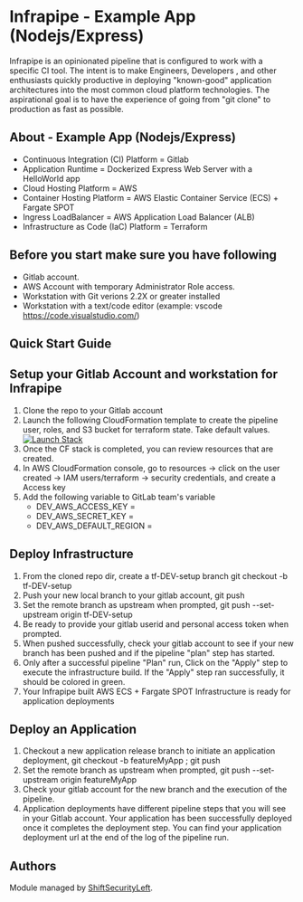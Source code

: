 # Infrapipe - Example App (Nodejs/Express)

Infrapipe is an opinionated pipeline that is configured to work with a specific CI tool.  The intent is to make Engineers, Developers , and other enthusiasts quickly productive in deploying "known-good" application architectures into the most common cloud platform technologies.  The aspirational goal is to have the experience of going from "git clone" to production as fast as possible.

## About - Example App (Nodejs/Express)
-   Continuous Integration (CI) Platform = Gitlab
-   Application Runtime = Dockerized Express Web Server with a HelloWorld app
-   Cloud Hosting Platform = AWS
-   Container Hosting Platform = AWS Elastic Container Service (ECS) + Fargate SPOT
-   Ingress LoadBalancer = AWS Application Load Balancer (ALB)
-   Infrastructure as Code (IaC) Platform = Terraform

## Before you start make sure you have following
-   Gitlab account.
-   AWS Account with temporary Administrator Role access.
-   Workstation with Git verions 2.2X or greater installed
-   Workstation with a text/code editor (example: vscode https://code.visualstudio.com/)
## Quick Start Guide

## Setup your Gitlab Account and workstation for Infrapipe
1. Clone the repo to your Gitlab account
1. Launch the following CloudFormation template to create the pipeline user, roles, and S3 bucket for terraform state.  Take default values. [![Launch Stack](https://s3.amazonaws.com/cloudformation-examples/cloudformation-launch-stack.png)](https://console.aws.amazon.com/cloudformation/home?region=us-east-1#/stacks/new?stackName=InfraPipeSetup&templateURL=https://shiftsecurityleft-infrapipe-cf.s3.amazonaws.com/infrapipe/branch/master/cf-templates/infrapipe-setup.cfn.yaml) 
1. Once the CF stack is completed, you can review resources that are created.
1. In AWS CloudFormation console, go to resources -> click on the user created -> IAM users/terraform -> security credentials, and create a Access key
1. Add the following variable to GitLab team's variable 
   - DEV_AWS_ACCESS_KEY = <access key>
   - DEV_AWS_SECRET_KEY = <secret key>
   - DEV_AWS_DEFAULT_REGION = <your AWS default region>

## Deploy Infrastructure
1. From the cloned repo dir, create a tf-DEV-setup branch
   git checkout -b tf-DEV-setup
1. Push your new local branch to your gitlab account,
   git push
1. Set the remote branch as upstream when prompted,
   git push --set-upstream origin tf-DEV-setup
1. Be ready to provide your gitlab userid and personal access token when prompted.
1. When pushed successfully, check your gitlab account to see if your new branch has been pushed and if the pipeline "plan" step has started.
1. Only after a successful pipeline "Plan" run, Click on the "Apply" step to execute the infrastructure build. If the "Apply" step ran successfully, it should be colored in green.
1. Your Infrapipe built AWS ECS + Fargate SPOT Infrastructure is ready for application deployments

## Deploy an Application
1. Checkout a new application release branch to initiate an application deployment, git checkout -b featureMyApp ; git push
1. Set the remote branch as upstream when prompted,
   git push --set-upstream origin featureMyApp
1. Check your gitlab account for the new branch and the execution of the pipeline.
1. Application deployments have different pipeline steps that you will see in your Gitlab account. Your application has been successfully deployed once it completes the deployment step. You can find your application deployment url at the end of the log of the pipeline run.


## Authors

Module managed by [ShiftSecurityLeft](https://shiftsecurityleft.io).


